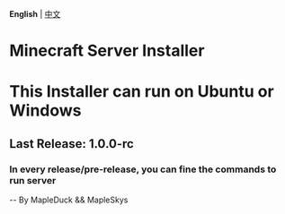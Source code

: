 **English** | [中文](readme_cn.md)
# Minecraft Server Installer
# This Installer can run on Ubuntu or Windows
## Last Release: 1.0.0-rc

### In every release/pre-release, you can fine the commands to run server

-- By MapleDuck && MapleSkys
